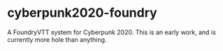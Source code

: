 # cyberpunk2020-foundry
A FoundryVTT system for Cyberpunk 2020. This is an early work, and is currently more hole than anything.
